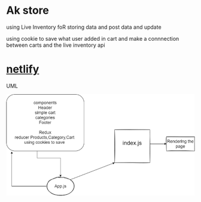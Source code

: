 # Ak store 
using Live Inventory foR storing data and post data and update

using cookie to save what user added in cart and make a connnection between carts and the live inventory api 

# [netlify]()

UML 

![DD](./lab39.png)


